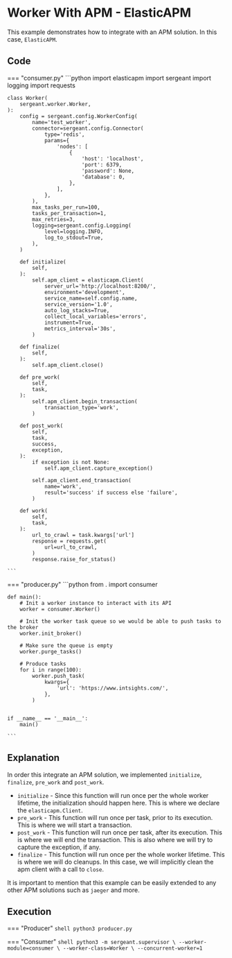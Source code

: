 # Worker With APM - ElasticAPM

This example demonstrates how to integrate with an APM solution. In this case, `ElasticAPM`.


## Code

=== "consumer.py"
    ```python
    import elasticapm
    import sergeant
    import logging
    import requests


    class Worker(
        sergeant.worker.Worker,
    ):
        config = sergeant.config.WorkerConfig(
            name='test_worker',
            connector=sergeant.config.Connector(
                type='redis',
                params={
                    'nodes': [
                        {
                            'host': 'localhost',
                            'port': 6379,
                            'password': None,
                            'database': 0,
                        },
                    ],
                },
            ),
            max_tasks_per_run=100,
            tasks_per_transaction=1,
            max_retries=3,
            logging=sergeant.config.Logging(
                level=logging.INFO,
                log_to_stdout=True,
            ),
        )

        def initialize(
            self,
        ):
            self.apm_client = elasticapm.Client(
                server_url='http://localhost:8200/',
                environment='development',
                service_name=self.config.name,
                service_version='1.0',
                auto_log_stacks=True,
                collect_local_variables='errors',
                instrument=True,
                metrics_interval='30s',
            )

        def finalize(
            self,
        ):
            self.apm_client.close()

        def pre_work(
            self,
            task,
        ):
            self.apm_client.begin_transaction(
                transaction_type='work',
            )

        def post_work(
            self,
            task,
            success,
            exception,
        ):
            if exception is not None:
                self.apm_client.capture_exception()

            self.apm_client.end_transaction(
                name='work',
                result='success' if success else 'failure',
            )

        def work(
            self,
            task,
        ):
            url_to_crawl = task.kwargs['url']
            response = requests.get(
                url=url_to_crawl,
            )
            response.raise_for_status()

    ```

=== "producer.py"
    ```python
    from . import consumer


    def main():
        # Init a worker instance to interact with its API
        worker = consumer.Worker()

        # Init the worker task queue so we would be able to push tasks to the broker
        worker.init_broker()

        # Make sure the queue is empty
        worker.purge_tasks()

        # Produce tasks
        for i in range(100):
            worker.push_task(
                kwargs={
                    'url': 'https://www.intsights.com/',
                },
            )


    if __name__ == '__main__':
        main()

    ```


## Explanation

In order this integrate an APM solution, we implemented `initialize`, `finalize`, `pre_work` and `post_work`.

- `initialize` - Since this function will run once per the whole worker lifetime, the initialization should happen here. This is where we declare the `elasticapm.Client`.
- `pre_work` - This function will run once per task, prior to its execution. This is where we will start a transaction.
- `post_work` - This function will run once per task, after its execution. This is where we will end the transaction. This is also where we will try to capture the exception, if any.
- `finalize` - This function will run once per the whole worker lifetime. This is where we will do cleanups. In this case, we will implicitly clean the apm client with a call to `close`.

It is important to mention that this example can be easily extended to any other APM solutions such as `jaeger` and more.


## Execution

=== "Producer"
    ```shell
    python3 producer.py
    ```

=== "Consumer"
    ```shell
    python3 -m sergeant.supervisor \
        --worker-module=consumer \
        --worker-class=Worker \
        --concurrent-worker=1
    ```
